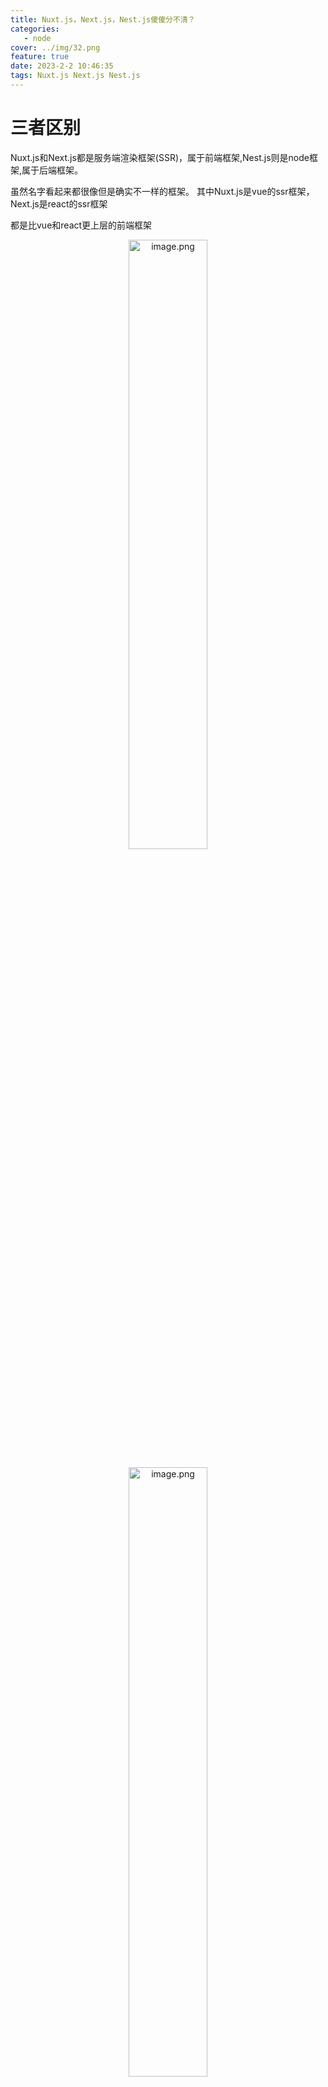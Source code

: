 ```yaml
---
title: Nuxt.js，Next.js，Nest.js傻傻分不清？
categories:
   - node
cover: ../img/32.png
feature: true
date: 2023-2-2 10:46:35
tags: Nuxt.js Next.js Nest.js
---
```


# 三者区别
Nuxt.js和Next.js都是服务端渲染框架(SSR)，属于前端框架,Nest.js则是node框架,属于后端框架。

虽然名字看起来都很像但是确实不一样的框架。
其中Nuxt.js是vue的ssr框架，Next.js是react的ssr框架

都是比vue和react更上层的前端框架

<p align=center><img src="https://p9-juejin.byteimg.com/tos-cn-i-k3u1fbpfcp/d0598251d1ef424c9e2e6875f5a662bc~tplv-k3u1fbpfcp-jj-mark:0:0:0:0:q75.image#?w=330&h=176&s=14276&e=png&a=1&b=02041f" alt="image.png"  width="50%"width="50%"/></p>
<p align=center> </p>

<p align=center>       </p>
<p align=center><img src="https://p9-juejin.byteimg.com/tos-cn-i-k3u1fbpfcp/c14a65ff9b0144398f336b3bd905bc0b~tplv-k3u1fbpfcp-jj-mark:0:0:0:0:q75.image#?w=466&h=178&s=14619&e=png&a=1&b=000000" alt="image.png"  width="50%"width="50%"/></p>


<p align=center><img src="https://p9-juejin.byteimg.com/tos-cn-i-k3u1fbpfcp/081f4ffb301a4a948e73605b4d1f8518~tplv-k3u1fbpfcp-jj-mark:0:0:0:0:q75.image#?w=1000&h=966&s=71455&e=png&a=1&b=e0234f" alt="image.png"  width="30%"/></p>

​     

## SSR框架
先搞清楚什么是服务端渲染

服务端渲染（Server-Side Rendering，简称 SSR）是一种将网页内容在服务器端动态生成并发送给客户端的技术。传统的客户端渲染（Client-Side Rendering，简称 CSR）是在客户端浏览器中使用 JavaScript 动态生成页面内容。

在传统的客户端渲染中，浏览器首先下载一个空的 HTML 页面，然后通过 JavaScript 请求数据并生成页面内容。这种方式的优点是可以提供更丰富的交互和动态效果，但也存在一些缺点。例如，搜索引擎爬虫可能无法正确解析和索引页面内容，导致 SEO（搜索引擎优化）问题。同时，初始加载时用户可能会看到空白的页面或者出现闪烁的内容。

相比之下，服务端渲染通过在服务器上预先生成完整的 HTML 页面，将其发送给客户端浏览器。这样，浏览器在接收到页面时就能够立即显示完整的内容，而不需要等待 JavaScript 的下载和执行。这样可以提高页面的加载速度和首次渲染速度，并且对于搜索引擎爬虫来说更容易解析和索引页面内容，有利于 SEO。

服务端渲染的实现方式通常涉及使用服务器端框架（如Node.js、Java、Python等）来处理请求，并在服务器上生成完整的 HTML 页面。服务器端框架可以使用模板引擎或者直接在后端代码中生成 HTML。一旦生成完整的 HTML 页面，服务器将其发送给客户端浏览器，浏览器接收到后即可直接显示页面内容。

需要注意的是，服务端渲染不是完全取代客户端渲染，而是根据需求和场景选择合适的渲染方式。一些页面或组件可能更适合使用客户端渲染，以提供更好的交互和动态效果。而对于需要更好的首次加载速度和 SEO 的页面，服务端渲染则是一个有价值的选择。


### Nuxt
#### Nuxt是什么
> Nuxt is an [open source framework ](https://github.com/nuxt/nuxt)that makes web development intuitive and powerful.  Create performant and production-grade full-stack web apps and websites with confidence.   

>Nuxt是一个开源框架，它使Web开发变得直观和强大。
>自信地创建高性能和生产级全栈Web应用程序和网站。

#### 使用Nuxt的条件

-   **Node.js** - [`v16.10.0`](https://nodejs.org/en) 或更高版本
-   **文本编辑器** - 我们推荐使用 [Visual Studio Code](https://code.visualstudio.com/) 并安装 [Volar 扩展](https://marketplace.visualstudio.com/items?itemName=Vue.volar)
-   **终端** - 用于运行 Nuxt 命令
#### 创建项目并且运行

```sh
npx nuxi@latest init <project-name>

cd project-name

npm i

npm run dev

```


![image.png](https://p1-juejin.byteimg.com/tos-cn-i-k3u1fbpfcp/f732c94681ca4d059513aa5180db03b9~tplv-k3u1fbpfcp-jj-mark:0:0:0:0:q75.image#?w=3008&h=1960&s=331127&e=png&a=1&b=f3f4f6)

这就创建项目之后的初始化页面了。

下面我们就来看看nuxt的特性和原理

nuxt基本上是由vue2，webpack，babel这三个构成的

![image.png](https://p6-juejin.byteimg.com/tos-cn-i-k3u1fbpfcp/f5d042f4ce0045699a6eb0b4d702c8a6~tplv-k3u1fbpfcp-jj-mark:0:0:0:0:q75.image#?w=1000&h=212&s=79887&e=png&b=ffffff)

Nuxt.js 集成了以下组件/框架，用于开发完整而强大的 Web 应用：

-   [Vue 2](https://github.com/vuejs/vue)
-   [Vue-Router](https://github.com/vuejs/vue-router)
-   [Vuex](https://github.com/vuejs/vuex) (当配置了 [Vuex 状态树配置项](https://www.nuxtjs.cn/guide/vuex-store) 时才会引入)
-   [Vue 服务器端渲染](https://ssr.vuejs.org/en/) (排除使用 [`mode: 'spa'`](https://www.nuxtjs.cn/api/configuration-mode))
-   [Vue-Meta](https://github.com/nuxt/vue-meta)

压缩并 gzip 后，总代码大小为：**57kb** （如果使用了 Vuex 特性的话为 60kb）。

另外，Nuxt.js 使用 [Webpack](https://github.com/webpack/webpack) 和 [vue-loader](https://github.com/vuejs/vue-loader) 、 [babel-loader](https://github.com/babel/babel-loader) 来处理代码的自动化构建工作（如打包、代码分层、压缩等等）。

#### 特性
-   基于 Vue.js
-   自动代码分层
-   服务端渲染
-   强大的路由功能，支持异步数据
-   静态文件服务
-   ES2015+ 语法支持
-   打包和压缩 JS 和 CSS
-   HTML 头部标签管理
-   本地开发支持热加载
-   集成 ESLint
-   支持各种样式预处理器： SASS、LESS、 Stylus 等等
-   支持 HTTP/2 推送
#### 工作流程
下图阐述了 Nuxt.js 应用一个完整的服务器请求到渲染（或用户通过 `<nuxt-link>` 切换路由渲染页面）的流程

![image.png](https://p9-juejin.byteimg.com/tos-cn-i-k3u1fbpfcp/2bcfa3d69acd4121852b333f7d05e3cc~tplv-k3u1fbpfcp-jj-mark:0:0:0:0:q75.image#?w=460&h=600&s=51821&e=png&a=1&b=038796)

#### 服务端渲染(通过 SSR)

可以使用**Nuxt.js**作为框架来处理项目的所有 UI 呈现。

启动时`nuxt`，它将启动具有热更新加载的开发服务器，并且[Vue 服务器端渲染](https://ssr.vuejs.org/en/)配置为自动为服务器呈现应用程序。

#### 目录结构     
- ├── README.md                
- ├── components
- ├── dist
- ├── jest.config.js
- ├── node_modules
- ├── nuxt.config.js
- ├── package.json
- ├── pages
- ├── plugins
- ├── static
- ├── store
- ├── test
- ├── tree.txt
- └── yarn.lock

nuxt的配置文件在`nuxt.config.js`文件中
```js
export default {
  // Global page headers: https://go.nuxtjs.dev/config-head
  head: {
    title: 'nuxt-demo',
    htmlAttrs: {
      lang: 'en'
    },
    meta: [
      { charset: 'utf-8' },
      { name: 'viewport', content: 'width=device-width, initial-scale=1' },
      { hid: 'description', name: 'description', content: '' },
      { name: 'format-detection', content: 'telephone=no' }
    ],
    link: [
      { rel: 'icon', type: 'image/x-icon', href: '/favicon.ico' }
    ]
  },

  // Global CSS: https://go.nuxtjs.dev/config-css
  css: [
    'ant-design-vue/dist/antd.css'
  ],

  // Plugins to run before rendering page: https://go.nuxtjs.dev/config-plugins
  plugins: [
    '@/plugins/antd-ui'
  ],

  // Auto import components: https://go.nuxtjs.dev/config-components
  components: true,

  // Modules for dev and build (recommended): https://go.nuxtjs.dev/config-modules
  buildModules: [
  ],

  // Modules: https://go.nuxtjs.dev/config-modules
  modules: [
  ],

  // Build Configuration: https://go.nuxtjs.dev/config-build
  build: {
  }
}
```

这里主要讲一下nuxt的路由，Nuxt.js 依据 `pages` 目录结构自动生成 [vue-router](https://github.com/vuejs/vue-router) 模块的路由配置。

要在页面之间使用路由，我们建议使用[`<nuxt-link>`](https://www.nuxtjs.cn/api/components-nuxt-link) 标签。
假设 `pages` 的目录结构如下：

```
pages/
--| user/
-----| index.vue
-----| one.vue
--| index.vue
```

那么，Nuxt.js 自动生成的路由配置如下：

```
router: {
  routes: [
    {
      name: 'index',
      path: '/',
      component: 'pages/index.vue'
    },
    {
      name: 'user',
      path: '/user',
      component: 'pages/user/index.vue'
    },
    {
      name: 'user-one',
      path: '/user/one',
      component: 'pages/user/one.vue'
    }
  ]
}
```
还有其他的路由方式，比如动态路由，路由参数校验，嵌套路由和动态嵌套路由等等，可以查看nuxt的[路由文档](https://www.nuxtjs.cn/guide/routing)


### Next
>Next.js is a React framework for building full-stack web applications. You use React Components to build user interfaces, and Next.js for additional features and optimizations.
>Under the hood, Next.js also abstracts and automatically configures tooling needed for React, like bundling, compiling, and more. This allows you to focus on building your application instead of spending time with configuration.
>Whether you're an individual developer or part of a larger team, Next.js can help you build interactive, dynamic, and fast React applications.

>Js是一个用于构建全栈Web应用程序的React ssr框架。
>您可以使用Reaction组件来构建用户界面，使用Next.js来实现其他功能和优化。
>在幕后，Next.js还抽象并自动配置Reaction所需的工具，如绑定、编译等。
>这使您可以专注于构建应用程序，而不是花费时间进行配置。
>无论您是个人开发人员还是更大团队的一员，Next.js都可以帮助您构建交互式、动态和快速反应的应用程序。

 

### 什么是 Next.js？

Next.js 是一个开源的 React 框架，用于构建服务器渲染（SSR）和静态生成（SSG）的应用程序。它结合了 React 的声明性和灵活性以及服务器端渲染的性能优势，使得构建高性能的应用变得更加简单。

### 主要特性

1. **服务器渲染和静态生成**：Next.js 支持服务器渲染和静态生成两种方式。服务器渲染可以提供更快的首次加载时间和更好的 SEO。静态生成则可以预先生成页面，并在每个请求之前提供响应，从而具有出色的性能。

2. **热模块替换**：Next.js 支持热模块替换（HMR），在开发过程中，您可以实时更新代码并立即看到变化，无需手动刷新页面。

3. **自动代码拆分**：Next.js 可以根据页面和组件的需求自动拆分代码，只加载当前页面所需的代码，从而提高性能和加载速度。

4. **路由系统**：Next.js 提供了简单而强大的路由系统，可以轻松地定义页面之间的导航关系，并支持动态路由、嵌套路由等功能。

5. **CSS 模块支持**：Next.js 内置了对 CSS 模块的支持，使得组件级别的样式隔离和管理变得更加简单。

### 如何开始使用 Next.js？

要开始使用 Next.js，您可以按照以下步骤进行：

1. **创建新项目**：使用命令行工具，在您选择的目录中创建一个新的 Next.js 项目。

```bash
npx create-next-app my-app
```

2. **定义页面**：在 `pages` 目录下创建您的页面文件，每个文件将映射到一个路由。

```jsx
// pages/index.js
function HomePage() {
  return <h1>Hello, Next.js!</h1>;
}

export default HomePage;
```

3. **编写组件**：在页面文件中编写 React 组件，可以使用 JSX 语法和任何其他 React 功能。

4. **启动开发服务器**：运行开发命令，启动 Next.js 开发服务器，并访问 http://localhost:3000 查看您的应用程序。

```bash
npm run dev
```

5.**构建和部署**：当您准备好部署应用程序时，使用构建命令生成优化的生产版本，并将其部署到您选择的托管平台上。

### 结论

Next.js 是一个强大而灵活的框架，为 React 开发者提供了构建高性能应用程序的便利性。它的服务器渲染和静态生成功能、热模块替换和自动代码拆分等特性使得开发过程更加高效和愉快。如果您正在寻找一种简单而强大的方式来构建 React 应用程序，不妨试试 Next.js！




## node框架

标题：入门指南：了解 Nest.js

正文：

在现代 Web 开发中，构建高性能的应用程序是至关重要的。Nest.js 是一个基于 TypeScript 的框架，它提供了一种简单而强大的方式来构建可扩展和模块化的应用程序。本文将介绍 Nest.js 的基本概念和特性，并提供代码示例，帮助您快速入门。

### 什么是 Nest.js？

Nest.js 是一个基于 TypeScript 的框架，用于构建可扩展和模块化的服务器端应用程序。它结合了 Angular 的依赖注入和模块化、Express 的灵活性和 Node.js 的性能优势，使得构建高性能的应用变得更加简单。

### 主要特性

1. **基于 TypeScript**：Nest.js 使用 TypeScript 编写，可以利用静态类型检查和强类型约束来提高代码质量和开发效率。

2. **依赖注入**：Nest.js 提供了 Angular 风格的依赖注入机制，使得组件之间的协作和解耦变得更加简单。

3. **模块化**：Nest.js 支持模块化编程，可以将应用程序拆分成多个可重用的模块，从而提高代码的可维护性和可扩展性。

4. **路由系统**：Nest.js 提供了强大的路由系统，可以轻松地定义 API 路由和请求处理程序，并支持中间件和管道等功能。

5. **支持多种数据库**：Nest.js 支持多种数据库，包括 MongoDB、MySQL、PostgreSQL 等，可以轻松地与数据库进行交互。

### 如何开始使用 Nest.js？

要开始使用 Nest.js，您可以按照以下步骤进行：

1. **创建新项目**：使用命令行工具，在您选择的目录中创建一个新的 Nest.js 项目。

```
$ npm i -g @nestjs/cli
$ nest new project-name
```

2. **定义控制器**：在 `src` 目录下创建您的控制器文件，每个文件将映射到一个路由。

```typescript
import { Controller, Get } from '@nestjs/common';

@Controller('cats')
export class CatsController {
  @Get()
  findAll(): string {
    return 'This action returns all cats';
  }
}
```

3. **定义模块**：在 `src` 目录下创建您的模块文件，用于组织和管理应用程序中的组件。

```typescript
import { Module } from '@nestjs/common';
import { CatsController } from './cats.controller';

@Module({
  controllers: [CatsController],
})
export class AppModule {}
```

4. **启动应用程序**：运行启动命令，启动 Nest.js 应用程序，并访问 http://localhost:3000/cats 查看您的应用程序。

```
$ npm run start
```

### 使用nest写增删改查
要使用 Nest.js 编写增删改查（CRUD）接口，您可以按照以下步骤进行操作：

1. **创建控制器**：使用 Nest CLI 创建一个控制器文件，该文件将包含处理请求的方法。

```bash
$ nest generate controller cats
```

上述命令将在 `src` 目录下生成一个名为 `cats.controller.ts` 的控制器文件。

2. **定义路由和请求处理程序**：在控制器文件中，使用装饰器和方法来定义路由和请求处理程序。以下是一个示例，展示了如何创建一个简单的 CRUD 接口：

```typescript
import { Controller, Get, Post, Put, Delete, Body, Param } from '@nestjs/common';

@Controller('cats')
export class CatsController {
  @Get()
  findAll(): string {
    return 'This action returns all cats';
  }

  @Get(':id')
  findOne(@Param('id') id: string): string {
    return `This action returns cat ${id}`;
  }

  @Post()
  create(@Body() catData: any): string {
    return `This action creates a new cat with the following data: ${JSON.stringify(catData)}`;
  }

  @Put(':id')
  update(@Param('id') id: string, @Body() catData: any): string {
    return `This action updates cat ${id} with the following data: ${JSON.stringify(catData)}`;
  }

  @Delete(':id')
  remove(@Param('id') id: string): string {
    return `This action removes cat ${id}`;
  }
}
```

上述代码创建了以下路由和请求处理程序：

- GET `/cats`：返回所有猫的信息。
- GET `/cats/:id`：根据提供的 ID 返回特定猫的信息。
- POST `/cats`：创建一个新的猫，使用请求体中提供的数据。
- PUT `/cats/:id`：更新具有提供的 ID 的猫的信息，使用请求体中提供的数据。
- DELETE `/cats/:id`：删除具有提供的 ID 的猫。

3. **注册控制器**：在模块文件中，将控制器注册到相应的模块中。您可以使用装饰器 `@Module` 和 `controllers` 属性来完成这一步骤。

```typescript
import { Module } from '@nestjs/common';
import { CatsController } from './cats.controller';

@Module({
  controllers: [CatsController],
})
export class AppModule {}
```

上述代码将 `CatsController` 注册到 `AppModule` 模块中。

4. **启动应用程序**：使用命令启动 Nest.js 应用程序。

```bash
$ npm run start
```

现在，您可以通过发送不同的 HTTP 请求（GET、POST、PUT、DELETE）到相应的路由来测试增删改查接口。

这只是一个简单的示例，您可以根据需要扩展和定制接口的功能。Nest.js 还提供了更多的装饰器和功能，如请求体验证、异常处理、数据库集成等，以满足不同场景下的需求。



### 结论

Nest.js 是一个强大而灵活的框架，为 TypeScript 开发者提供了构建可扩展和模块化应用程序的便利性。它的依赖注入、模块化和路由系统等特性使得开发过程更加高效和愉快。如果你正在寻找一种简单而强大的方式来构建服务器端应用程序，不妨试试 Nest.js！





## 总结

以上就是对Nuxt.js，Next.js，Nest.js这三个框架的一个最简单的介绍了。主要是让大家知道这三个框架虽然名字很像，但是使用方法和应用场景却是不一样的，各自用于不同的用途和场景。 
1. Nuxt.js：
   - Nuxt.js 是一个基于 Vue.js 的通用应用框架，用于构建服务器渲染的 Vue.js 应用程序。
   - 它提供了一些默认配置和约定，使得开发者可以快速搭建 SSR（服务器端渲染）应用，以提供更好的 SEO（搜索引擎优化）和性能。
   - Nuxt.js 还集成了 Vue 路由器和 Vuex 状态管理，使得开发复杂的前端应用变得更加简单。

2. Next.js：
   - Next.js 是一个基于 React 的通用应用框架，用于构建服务器渲染的 React 应用程序。
   - 它提供了一些默认配置和约定，使得开发者可以快速搭建 SSR 应用，并且具有出色的性能和开发体验。
   - Next.js 支持静态生成和服务器端渲染，可以根据页面的需求选择最佳的渲染方式。

3. Nest.js：
   - Nest.js 是一个用于构建高效、可扩展的服务器端应用程序的渐进式 Node.js 框架。
   - 它结合了 TypeScript（或 JavaScript）和面向对象编程的概念，使得开发者可以使用类、装饰器和依赖注入等技术来构建可维护和可测试的应用。
   - Nest.js 基于模块化的架构设计，提供了丰富的功能和插件，包括路由管理、中间件支持、数据库集成等。

简而言之：
- Nuxt.js 和 Next.js 都是用于构建服务器渲染应用的框架，分别基于 Vue.js 和 React。
- Nuxt.js 适用于构建 Vue.js 应用程序，提供了默认的配置和约定，使得开发 SSR 应用更加简单。
- Next.js 适用于构建 React 应用程序，具有出色的性能和开发体验，并支持静态生成和服务器端渲染。
- Nest.js 是一个用于构建 Node.js 服务器端应用的框架，结合了 TypeScript 和面向对象编程的概念，提供了模块化的架构设计和丰富的功能。

根据我们的的需求和技术栈选择适合的框架将有助于更高效地开发应用程序。
